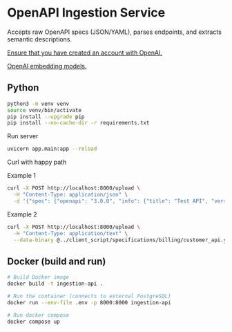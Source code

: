# OpenAPI Ingestion Service

Accepts raw OpenAPI specs (JSON/YAML), parses endpoints, and extracts semantic descriptions.

[Ensure that you have created an account with OpenAI.](https://platform.openai.com/login)

[OpenAI embedding models.](https://platform.openai.com/docs/guides/embeddings/embedding-models)


## Python

```bash
python3 -m venv venv
source venv/bin/activate
pip install --upgrade pip
pip install --no-cache-dir -r requirements.txt
```

Run server

```bash
uvicorn app.main:app --reload
```

Curl with happy path

Example 1

```bash
curl -X POST http://localhost:8000/upload \
  -H "Content-Type: application/json" \
  -d '{"spec": {"openapi": "3.0.0", "info": {"title": "Test API", "version": "1.0"}, "paths": {}}}'
```

Example 2

```bash
curl -X POST http://localhost:8000/upload \
  -H "Content-Type: application/text" \
  --data-binary @../client_script/specifications/billing/customer_api.yaml
```

## Docker (build and run)

```bash
# Build Docker image
docker build -t ingestion-api .

# Run the container (connects to external PostgreSQL)
docker run --env-file .env -p 8000:8000 ingestion-api

# Run docker compose
docker compose up
```